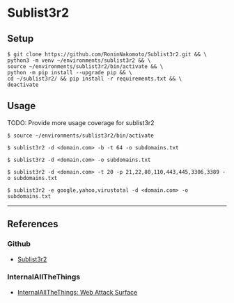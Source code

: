 # Sublist3r2

## Setup

```
$ git clone https://github.com/RoninNakomoto/Sublist3r2.git && \
python3 -m venv ~/environments/sublist3r2 && \
source ~/environments/sublist3r2/bin/activate && \
python -m pip install --upgrade pip && \
cd ~/sublist3r2/ && pip install -r requirements.txt && \
deactivate
```

## Usage

TODO: Provide more usage coverage for sublist3r2

```
$ source ~/environments/sublist3r2/bin/activate

$ sublist3r2 -d <domain.com> -b -t 64 -o subdomains.txt

$ sublist3r2 -d <domain.com> -o subdomains.txt

$ sublist3r2 -d <domain.com> -t 20 -p 21,22,80,110,443,445,3306,3389 -o subdomains.txt

$ sublist3r2 -e google,yahoo,virustotal -d <domain.com> -o subdomains.txt
```

---
## References

### Github

- [Sublist3r2](https://github.com/RoninNakomoto/Sublist3r2.git)

### InternalAllTheThings

- [InternalAllTheThings: Web Attack Surface](https://swisskyrepo.github.io/InternalAllTheThings/redteam/access/web-attack-surface/)